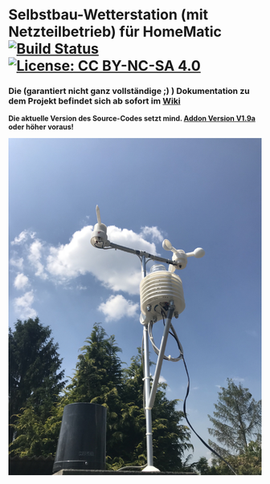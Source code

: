 # Selbstbau-Wetterstation (mit Netzteilbetrieb) für HomeMatic [![Build Status](https://travis-ci.org/jp112sdl/HB-UNI-Sen-WEA.svg?branch=master)](https://travis-ci.org/jp112sdl/HB-UNI-Sen-WEA) [![License: CC BY-NC-SA 4.0](https://img.shields.io/badge/License-CC%20BY--NC--SA%204.0-lightgrey.svg)](https://creativecommons.org/licenses/by-nc-sa/4.0/)

### Die (garantiert nicht ganz vollständige ;) ) Dokumentation zu dem Projekt befindet sich ab sofort im [Wiki](https://github.com/jp112sdl/HB-UNI-Sen-WEA/wiki)

**Die aktuelle Version des Source-Codes setzt mind. [Addon Version V1.9a](https://github.com/jp112sdl/HB-UNI-Sen-WEA/wiki/Addon) oder höher voraus!**

![complete](Images/4.png)
